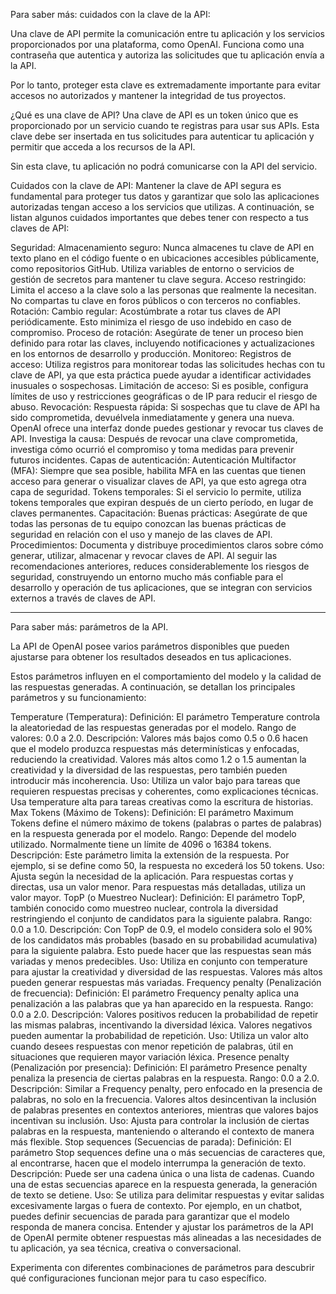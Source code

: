 Para saber más: cuidados con la clave de la API:

Una clave de API permite la comunicación entre tu aplicación y los servicios proporcionados por una plataforma,
como OpenAI. Funciona como una contraseña que autentica y autoriza las solicitudes que tu aplicación envía
a la API.

Por lo tanto, proteger esta clave es extremadamente importante para evitar accesos no autorizados y mantener
la integridad de tus proyectos.

¿Qué es una clave de API?
Una clave de API es un token único que es proporcionado por un servicio cuando te registras para usar sus APIs. 
Esta clave debe ser insertada en tus solicitudes para autenticar tu aplicación y permitir que acceda a los 
recursos de la API.

Sin esta clave, tu aplicación no podrá comunicarse con la API del servicio.

Cuidados con la clave de API:
Mantener la clave de API segura es fundamental para proteger tus datos y garantizar que solo las aplicaciones 
autorizadas tengan acceso a los servicios que utilizas. A continuación, se listan algunos cuidados importantes 
que debes tener con respecto a tus claves de API:

Seguridad:
Almacenamiento seguro: Nunca almacenes tu clave de API en texto plano en el código fuente o en ubicaciones 
accesibles públicamente, como repositorios GitHub. Utiliza variables de entorno o servicios de gestión de 
secretos para mantener tu clave segura.
Acceso restringido: Limita el acceso a la clave solo a las personas que realmente la necesitan. No compartas tu 
clave en foros públicos o con terceros no confiables.
Rotación:
Cambio regular: Acostúmbrate a rotar tus claves de API periódicamente. Esto minimiza el riesgo de uso indebido
en caso de compromiso.
Proceso de rotación: Asegúrate de tener un proceso bien definido para rotar las claves, incluyendo notificaciones
y actualizaciones en los entornos de desarrollo y producción.
Monitoreo:
Registros de acceso: Utiliza registros para monitorear todas las solicitudes hechas con tu clave de API, ya
que esta práctica puede ayudar a identificar actividades inusuales o sospechosas.
Limitación de acceso: Si es posible, configura límites de uso y restricciones geográficas o de IP para reducir
el riesgo de abuso.
Revocación:
Respuesta rápida: Si sospechas que tu clave de API ha sido comprometida, devuélvela inmediatamente y genera una
nueva. OpenAI ofrece una interfaz donde puedes gestionar y revocar tus claves de API.
Investiga la causa: Después de revocar una clave comprometida, investiga cómo ocurrió el compromiso y toma 
medidas para prevenir futuros incidentes.
Capas de autenticación:
Autenticación Multifactor (MFA): Siempre que sea posible, habilita MFA en las cuentas que tienen acceso para
generar o visualizar claves de API, ya que esto agrega otra capa de seguridad.
Tokens temporales: Si el servicio lo permite, utiliza tokens temporales que expiran después de un cierto período,
en lugar de claves permanentes.
Capacitación:
Buenas prácticas: Asegúrate de que todas las personas de tu equipo conozcan las buenas prácticas de seguridad 
en relación con el uso y manejo de las claves de API.
Procedimientos: Documenta y distribuye procedimientos claros sobre cómo generar, utilizar, almacenar y revocar 
claves de API.
Al seguir las recomendaciones anteriores, reduces considerablemente los riesgos de seguridad, construyendo
un entorno mucho más confiable para el desarrollo y operación de tus aplicaciones, que se integran con 
servicios externos a través de claves de API.

-----------------------------------------------------------------

Para saber más: parámetros de la API.

La API de OpenAI posee varios parámetros disponibles que pueden ajustarse para obtener los resultados 
deseados en tus aplicaciones.

Estos parámetros influyen en el comportamiento del modelo y la calidad de las respuestas generadas. 
A continuación, se detallan los principales parámetros y su funcionamiento:

Temperature (Temperatura):
Definición: El parámetro Temperature controla la aleatoriedad de las respuestas generadas por el modelo.
Rango de valores: 0.0 a 2.0.
Descripción: Valores más bajos como 0.5 o 0.6 hacen que el modelo produzca respuestas más determinísticas y 
enfocadas, reduciendo la creatividad. Valores más altos como 1.2 o 1.5 aumentan la creatividad y la
diversidad de las respuestas, pero también pueden introducir más incoherencia.
Uso: Utiliza un valor bajo para tareas que requieren respuestas precisas y coherentes, como explicaciones 
técnicas. Usa temperature alta para tareas creativas como la escritura de historias.
Max Tokens (Máximo de Tokens):
Definición: El parámetro Maximum Tokens define el número máximo de tokens (palabras o partes de palabras)
en la respuesta generada por el modelo.
Rango: Depende del modelo utilizado. Normalmente tiene un límite de 4096 o 16384 tokens.
Descripción: Este parámetro limita la extensión de la respuesta. Por ejemplo, si se define como 50, la
respuesta no excederá los 50 tokens.
Uso: Ajusta según la necesidad de la aplicación. Para respuestas cortas y directas, usa un valor menor. 
Para respuestas más detalladas, utiliza un valor mayor.
TopP (o Muestreo Nuclear):
Definición: El parámetro TopP, también conocido como muestreo nuclear, controla la diversidad restringiendo
el conjunto de candidatos para la siguiente palabra.
Rango: 0.0 a 1.0.
Descripción: Con TopP de 0.9, el modelo considera solo el 90% de los candidatos más probables (basado en su 
probabilidad acumulativa) para la siguiente palabra. Esto puede hacer que las respuestas sean más variadas
y menos predecibles.
Uso: Utiliza en conjunto con temperature para ajustar la creatividad y diversidad de las respuestas. Valores
más altos pueden generar respuestas más variadas.
Frequency penalty (Penalización de frecuencia):
Definición: El parámetro Frequency penalty aplica una penalización a las palabras que ya han aparecido en la
respuesta.
Rango: 0.0 a 2.0.
Descripción: Valores positivos reducen la probabilidad de repetir las mismas palabras, incentivando la 
diversidad léxica. Valores negativos pueden aumentar la probabilidad de repetición.
Uso: Utiliza un valor alto cuando desees respuestas con menor repetición de palabras, útil en situaciones
que requieren mayor variación léxica.
Presence penalty (Penalización por presencia):
Definición: El parámetro Presence penalty penaliza la presencia de ciertas palabras en la respuesta.
Rango: 0.0 a 2.0.
Descripción: Similar a Frequency penalty, pero enfocado en la presencia de palabras, no solo en la frecuencia.
Valores altos desincentivan la inclusión de palabras presentes en contextos anteriores, mientras que valores
bajos incentivan su inclusión.
Uso: Ajusta para controlar la inclusión de ciertas palabras en la respuesta, manteniendo o alterando el
contexto de manera más flexible.
Stop sequences (Secuencias de parada):
Definición: El parámetro Stop sequences define una o más secuencias de caracteres que, al encontrarse,
hacen que el modelo interrumpa la generación de texto.
Descripción: Puede ser una cadena única o una lista de cadenas. Cuando una de estas secuencias aparece 
en la respuesta generada, la generación de texto se detiene.
Uso: Se utiliza para delimitar respuestas y evitar salidas excesivamente largas o fuera de contexto.
Por ejemplo, en un chatbot, puedes definir secuencias de parada para garantizar que el modelo responda 
de manera concisa.
Entender y ajustar los parámetros de la API de OpenAI permite obtener respuestas más alineadas a las 
necesidades de tu aplicación, ya sea técnica, creativa o conversacional.

Experimenta con diferentes combinaciones de parámetros para descubrir qué configuraciones funcionan mejor
para tu caso específico.
